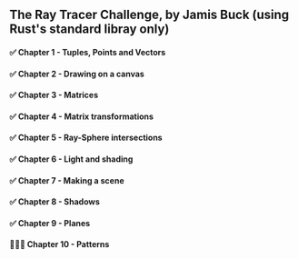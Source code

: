 ## The Ray Tracer Challenge, by Jamis Buck (using Rust's standard libray only)

#### ✅ Chapter 1 - Tuples, Points and Vectors 

#### ✅  Chapter 2 - Drawing on a canvas

#### ✅ Chapter 3 - Matrices 

#### ✅ Chapter 4 - Matrix transformations

#### ✅ Chapter 5 - Ray-Sphere intersections

#### ✅ Chapter 6 - Light and shading

#### ✅ Chapter 7 - Making a scene

#### ✅ Chapter 8 - Shadows

#### ✅ Chapter 9 - Planes

#### 👨🏼‍💻 Chapter 10 - Patterns


